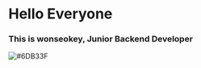 # Hello Everyone
### This is wonseokey, Junior Backend Developer
![#6DB33F]("https://img.shields.io/badge/<spring>-<boot>-<green>")
